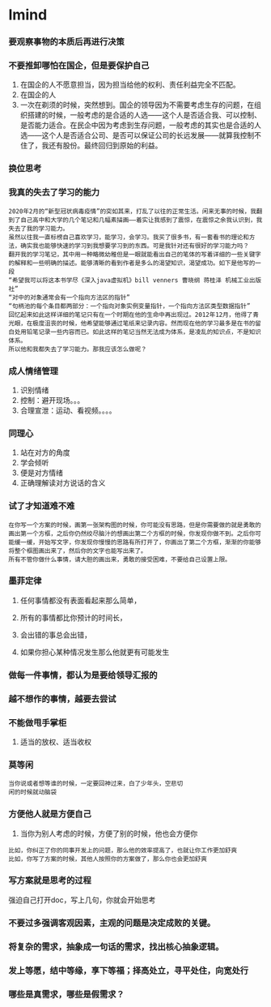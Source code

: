 Imind
===

### 要观察事物的本质后再进行决策



### 不要推卸哪怕在国企，但是要保护自己

1. 在国企的人不愿意担当，因为担当给他的权利、责任利益完全不匹配。
2. 在国企的人
3. 一次在剃须的时候，突然想到。国企的领导因为不需要考虑生存的问题，在组织搭建的时候，一般考虑的是合适的人选——这个人是否适合我、可以控制、是否能力适合。在民企中因为考虑到生存问题，一般考虑的其实也是合适的人选——这个人是否适合公司、是否可以保证公司的长远发展——就算我控制不住了，我还有股份。最终回归到原始的利益。



### 换位思考



### 我真的失去了学习的能力

```
2020年2月的“新型冠状病毒疫情”的突如其来，打乱了以往的正常生活。闲来无事的时候，我翻到了自己高中和大学的几个笔记和几幅素描画——着实让我感到了震惊，在震惊之余我认识到，我失去了我的学习能力。
虽然以往我一直标榜自己喜欢学习，能学习，会学习。我买了很多书，有一套看书的理论和方法，确实我也能够快速的学习到我想要学习到的东西。可是我针对还有很好的学习能力吗？
翻开我的学习笔记，其中用一种略微幼稚但是一眼就能看出自己的笔体的写着详细的一些关键字的解释和一些明确的描述。能够清晰的看到作者是多么的渴望知识，渴望成功。如下是他写的一段
“希望我可以将这本书学尽《深入java虚拟机》bill venners 曹晓纲 蒋桂泽 机械工业出版社”
“对中的对象通常会有一个指向方法区的指针”
“句柄池的每个条目都两部分：一个指向对象实例变量指针，一个指向方法区类型数据指针”
回忆起来如此这样详细的笔记只有在一个时期在他的生命中再出现过。2012年12月，他得了青光眼，在极度沮丧的时候，他希望能够通过笔纸来记录内容。然而现在他的学习最多是在书的留白处用铅笔记录一些内容而已。如此这样的笔记当然无法成为体系，是凌乱的知识点，不是知识体系。
所以他和我都失去了学习能力。那我应该怎么做呢？
```

### 成人情绪管理

1. 识别情绪
2. 控制：避开现场。。。
3. 合理宣泄：运动、看视频。。。。

### 同理心

1. 站在对方的角度
2. 学会倾听
3. 便是对方情绪
4. 正确理解读对方说话的含义

### 试了才知道难不难

```
在你写一个方案的时候，画第一张架构图的时候，你可能没有思路，但是你需要做的就是勇敢的画出第一个方框，之后你仍然绞尽脑汁的想画出第二个方框的时候，你发现你做不到。之后你可能缓一缓，开始写文字，你发现你慢慢的思路有所打开了，你画出了第二个方框，渐渐的你能够将整个框图画出来了，然后你的文字也能写出来了。
所有不管你做什么事情，请大胆的画出来，勇敢的接受困难，不要给自己设置上限。
```

### 墨菲定律

1. 任何事情都没有表面看起来那么简单，

2. 所有的事情都比你预计的时间长，

3. 会出错的事总会出错，

4. 如果你担心某种情况发生那么他就更有可能发生

### 做每一件事情，都认为是要给领导汇报的

### 越不想作的事情，越要去尝试

   ### 不能做甩手掌柜

1. 适当的放权、适当收权

### 莫等闲

```
当你说或者想等谁的时候，一定要回神过来，白了少年头，空悲切
闲的时候就动脑袋
```

### 方便他人就是方便自己

1. 当你为别人考虑的时候，方便了别的时候，他也会方便你

```
比如，你纠正了你的同事开发上的问题，那么他的效率提高了，也就让你工作更加舒爽
比如，你写了方案的时候，其他人按照你的方案做了，那么你也会更加舒爽
```

### 写方案就是思考的过程

强迫自己打开doc，写上几句，你就会开始思考

### 不要过多强调客观因素，主观的问题是决定成败的关键。

### 将复杂的需求，抽象成一句话的需求，找出核心抽象逻辑。

### 发上等愿，结中等缘，享下等福；择高处立，寻平处住，向宽处行

### 哪些是真需求，哪些是假需求？

